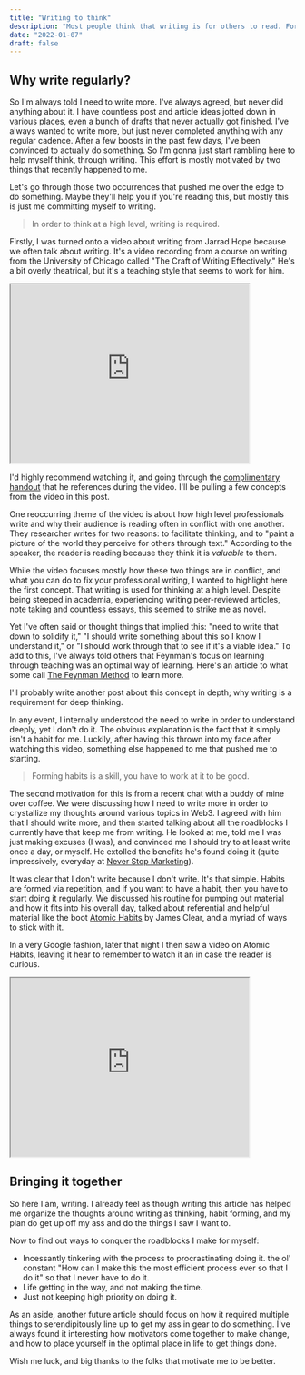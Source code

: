 ```yaml
---
title: "Writing to think"
description: "Most people think that writing is for others to read. For deep thinkers, writing is required to think."
date: "2022-01-07"
draft: false
---
```


## Why write regularly?

So I'm always told I need to write more. I've always agreed, but never did anything about it. I have countless post and article ideas jotted down in various places, even a bunch of drafts that never actually got finished. I've always wanted to write more, but just never completed anything with any regular cadence. After a few boosts in the past few days, I've been convinced to actually do something. So I'm gonna just start rambling here to help myself think, through writing. This effort is mostly motivated by two things that recently happened to me. 

Let's go through those two occurrences that pushed me over the edge to do something. Maybe they'll help you if you're reading this, but mostly this is just me committing myself to writing. 

> In order to think at a high level, writing is required.

Firstly, I was turned onto a video about writing from Jarrad Hope because we often talk about writing. It's a video recording from a course on writing from the University of Chicago called "The Craft of Writing Effectively." He's a bit overly theatrical, but it's a teaching style that seems to work for him. 

<iframe width="420" height="315"
src="https://www.youtube.com/embed/vtIzMaLkCaM">
</iframe>

I'd highly recommend watching it, and going through the [complimentary handout](https://cpb-us-w2.wpmucdn.com/u.osu.edu/dist/5/7046/files/2014/10/UnivChic_WritingProg-1grt232.pdf) that he references during the video. I'll be pulling a few concepts from the video in this post. 

One reoccurring theme of the video is about how high level professionals write and why their audience is reading often in conflict with one another. They researcher writes for two reasons: to facilitate thinking, and to "paint a picture of the world they perceive for others through text." According to the speaker, the reader is reading because they think it is _valuable_ to them. 

While the video focuses mostly how these two things are in conflict, and what you can do to fix your professional writing, I wanted to highlight here the first concept. That writing is used for thinking at a high level. Despite being steeped in academia, experiencing writing peer-reviewed articles, note taking and countless essays, this seemed to strike me as novel. 

Yet I've often said or thought things that implied this: "need to write that down to solidify it," "I should write something about this so I know I understand it," or "I should work through that to see if it's a viable idea." To add to this, I've always told others that Feynman's focus on learning through teaching was an optimal way of learning. Here's an article to what some call [The Feynman Method](https://www.colorado.edu/artssciences-advising/resource-library/life-skills/the-feynman-technique-in-academic-coaching) to learn more. 

I'll probably write another post about this concept in depth; why writing is a requirement for deep thinking. 

In any event, I internally understood the need to write in order to understand deeply, yet I don't do it. The obvious explanation is the fact that it simply isn't a habit for me. Luckily, after having this thrown into my face after watching this video, something else happened to me that pushed me to starting. 

>  Forming habits is a skill, you have to work at it to be good.

The second motivation for this is from a recent chat with a buddy of mine over coffee. We were discussing how I need to write more in order to crystallize my thoughts around various topics in Web3. I agreed with him that I should write more, and then started talking about all the roadblocks I currently have that keep me from writing. He looked at me, told me I was just making excuses (I was), and convinced me I should try to at least write once a day, or myself. He extolled the benefits he's found doing it (quite impressively, everyday at [Never Stop Marketing](https://blog.neverstopmarketing.com)). 

It was clear that I don't write because I don't write. It's that simple. Habits are formed via repetition, and if you want to have a habit, then you have to start doing it regularly. We discussed his routine for pumping out material and how it fits into his overall day, talked about referential and helpful material like the boot [Atomic Habits](https://www.amazon.com/Atomic-Habits-Proven-Build-Break-ebook/dp/B07D23CFGR/ref=sr_1_1?gclid=EAIaIQobChMI9vfTmKWg9QIVpMmUCR1XnwirEAAYASAAEgJAePD_BwE&hvadid=282579595593&hvdev=c&hvlocphy=9007864&hvnetw=g&hvqmt=e&hvrand=14724717618872183455&hvtargid=kwd-486806483233&hydadcr=15492_10339794&keywords=atomic+habits&qid=1641580846&sr=8-1) by James Clear, and a myriad of ways to stick with it. 

In a very Google fashion, later that night I then saw a video on Atomic Habits, leaving it hear to remember to watch it an in case the reader is curious. 

<iframe width="420" height="315"
src="https://www.youtube.com/embed/PZ7lDrwYdZc">
</iframe>


## Bringing it together
So here I am, writing. I already feel as though writing this article has helped me organize the thoughts around writing as thinking, habit forming, and my plan do get up off my ass and do the things I saw I want to. 

Now to find out ways to conquer the roadblocks I make for myself:
- Incessantly tinkering with the process to procrastinating doing it. the ol' constant "How can I make this the most efficient process ever so that I do it" so that I never have to do it. 
- Life getting in the way, and not making the time.
- Just not keeping high priority on doing it. 

As an aside, another future article should focus on how it required multiple things to serendipitously line up to get my ass in gear to do something. I've always found it interesting how motivators come together to make change, and how to place yourself in the optimal place in life to get things done. 

Wish me luck, and big thanks to the folks that motivate me to be better.